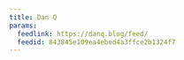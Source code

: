 ```yaml
---
title: Dan Q
params:
  feedlink: https://danq.blog/feed/
  feedid: 843845e109ea4ebed4a3ffce2b1324f7
---
```

